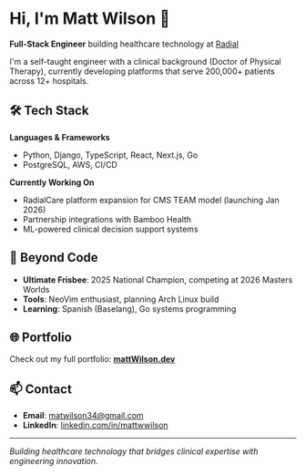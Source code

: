 # Hi, I'm Matt Wilson 👋

**Full-Stack Engineer** building healthcare technology at [Radial](https://www.radialcare.com/)

I'm a self-taught engineer with a clinical background (Doctor of Physical Therapy), currently developing platforms that serve 200,000+ patients across 12+ hospitals.

## 🛠️ Tech Stack

**Languages & Frameworks**
- Python, Django, TypeScript, React, Next.js, Go
- PostgreSQL, AWS, CI/CD

**Currently Working On**
- RadialCare platform expansion for CMS TEAM model (launching Jan 2026)
- Partnership integrations with Bamboo Health
- ML-powered clinical decision support systems

## 🎯 Beyond Code
- **Ultimate Frisbee**: 2025 National Champion, competing at 2026 Masters Worlds
- **Tools**: NeoVim enthusiast, planning Arch Linux build
- **Learning**: Spanish (Baselang), Go systems programming

## 🌐 Portfolio
Check out my full portfolio: **[mattWilson.dev](https://your-website-url.com)**

## 📫 Contact
- **Email**: [matwilson34@gmail.com](mailto:matwilson34@gmail.com)
- **LinkedIn**: [linkedin.com/in/mattwwilson](https://www.linkedin.com/in/mattwwilson/)

---

*Building healthcare technology that bridges clinical expertise with engineering innovation.*
